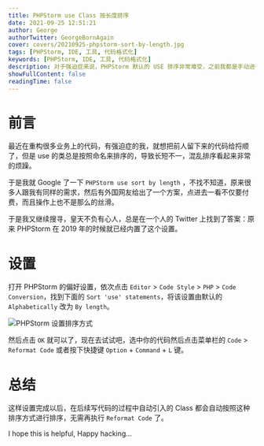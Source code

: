 ```yaml
---
title: PHPStorm use Class 按长度排序
date: 2021-09-25 12:51:21
author: George
authorTwitter: GeorgeBornAgain
cover: covers/20210925-phpstorm-sort-by-length.jpg
tags: [PHPStorm, IDE, 工具, 代码格式化]
keywords: [PHPStorm, IDE, 工具, 代码格式化]
description: 对于强迫症来说，PHPStorm 默认的 USE 排序非常难受，之前我都是手动进行移动排序，但是类太多的时候排序真的非常耗费精力。
showFullContent: false
readingTime: false
---
```


# 前言

最近在重构很多业务上的代码，有强迫症的我，就想把前人留下来的代码给捋顺了，但是 use 的类总是按照命名来排序的，导致长短不一，混乱排序看起来非常的烦躁。

于是我就 Google 了一下 `PHPStorm use sort by length` ，不找不知道，原来很多人跟我有同样的需求，然后有外国网友给出了一个方案，点进去一看不仅要付费，而且操作上也不是那么的丝滑。

于是我又继续搜寻，皇天不负有心人，总是在一个人的 Twitter 上找到了答案：原来 PHPStorm 在 2019 年的时候就已经内置了这个设置。

# 设置

打开 PHPStorm 的偏好设置，依次点击 `Editor` > `Code Style` > `PHP` > `Code Conversion`，找到下面的 `Sort 'use' statements`，将该设置由默认的 `Alphabetically` 改为 `By length`。

![PHPStorm 设置排序方式](/article/phpstorm-sort-use-statements-config.png)

然后点击 `OK` 就可以了，现在去试试吧，选中你的代码然后点击菜单栏的 `Code` > `Reformat Code` 或者按下快捷键 `Option` + `Command` + `L` 键。

# 总结

这样设置完成以后，在后续写代码的过程中自动引入的 Class 都会自动按照这种排序方式进行排序，无需再执行 `Reformat Code` 了。

I hope this is helpful, Happy hacking...